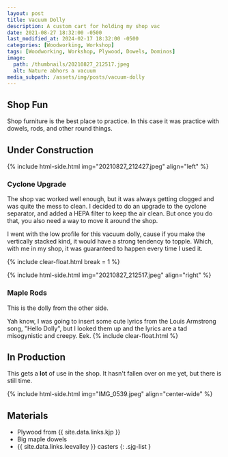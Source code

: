 ```yaml
---
layout: post
title: Vacuum Dolly
description: A custom cart for holding my shop vac
date: 2021-08-27 18:32:00 -0500
last_modified_at: 2024-02-17 18:32:00 -0500
categories: [Woodworking, Workshop]
tags: [Woodworking, Workshop, Plywood, Dowels, Dominos]
image:
  path: /thumbnails/20210827_212517.jpeg
  alt: Nature abhors a vacuum
media_subpath: /assets/img/posts/vacuum-dolly
---
```

## Shop Fun

Shop furniture is the best place to practice. In this case it was practice with dowels, rods, and other round things.

## Under Construction

{% include html-side.html img="20210827_212427.jpeg" align="left" %}

### Cyclone Upgrade

The shop vac worked well enough, but it was always getting clogged and was quite the mess to clean. I decided to do an upgrade to the cyclone separator, and added a HEPA filter to keep the air clean. But once you do that, you also need a way to move it around the shop.

I went with the low profile for this vacuum dolly, cause if you make the vertically stacked kind, it would have a strong tendency to topple. Which, with me in my shop, it was guaranteed to happen every time I used it.

{% include clear-float.html break = 1 %}

{% include html-side.html img="20210827_212517.jpeg" align="right" %}

### Maple Rods

This is the dolly from the other side.

Yah know, I was going to insert some cute lyrics from the Louis Armstrong song, "Hello Dolly", but I looked them up and the lyrics are a tad misogynistic and creepy. Eek.
{% include clear-float.html %}

## In Production

This gets a **lot** of use in the shop. It hasn't fallen over on me yet, but there is still time.

{% include html-side.html img="IMG_0539.jpeg" align="center-wide" %}

## Materials

- Plywood from {{ site.data.links.kjp }}
- Big maple dowels
- {{ site.data.links.leevalley }} casters
{: .sjg-list }

